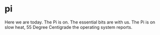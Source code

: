 # pi
Here we are today.  The Pi is on.  The essential bits are with us.  The Pi is on slow heat, 55 Degree Centigrade the operating system reports.
